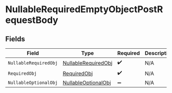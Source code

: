 # NullableRequiredEmptyObjectPostRequestBody


## Fields

| Field                                                                 | Type                                                                  | Required                                                              | Description                                                           | Example                                                               |
| --------------------------------------------------------------------- | --------------------------------------------------------------------- | --------------------------------------------------------------------- | --------------------------------------------------------------------- | --------------------------------------------------------------------- |
| `NullableRequiredObj`                                                 | [NullableRequiredObj](../../Models/Operations/NullableRequiredObj.md) | :heavy_check_mark:                                                    | N/A                                                                   | <nil>                                                                 |
| `RequiredObj`                                                         | [RequiredObj](../../Models/Operations/RequiredObj.md)                 | :heavy_check_mark:                                                    | N/A                                                                   |                                                                       |
| `NullableOptionalObj`                                                 | [NullableOptionalObj](../../Models/Operations/NullableOptionalObj.md) | :heavy_minus_sign:                                                    | N/A                                                                   | {}                                                                    |